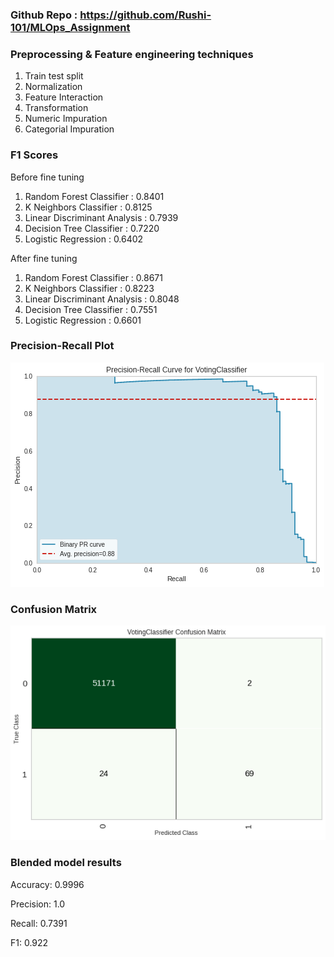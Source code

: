 ### Github Repo : https://github.com/Rushi-101/MLOps_Assignment

### Preprocessing & Feature engineering techniques
1. Train test split
2. Normalization
3. Feature Interaction
4. Transformation
5. Numeric Impuration
6. Categorial Impuration

### F1 Scores

Before fine tuning   
1. Random Forest Classifier	 :        0.8401               
2. K Neighbors Classifier		  :       0.8125		            
3. Linear Discriminant Analysis :	     0.7939		            
4. Decision Tree Classifier		  :     0.7220		            
5. Logistic Regression		      :     0.6402		            

After fine tuning
1. Random Forest Classifier	     :                   0.8671
2. K Neighbors Classifier		      :   		            0.8223
3. Linear Discriminant Analysis	   : 		            0.8048
4. Decision Tree Classifier		      :		            0.7551
5. Logistic Regression		          	:	            0.6601

### Precision-Recall Plot 
<img src="https://github.com/Rushi-101/Fundamentals_of_MLOps_19D070034/blob/main/images/pr.png">

### Confusion Matrix
<img src="https://github.com/Rushi-101/Fundamentals_of_MLOps_19D070034/blob/main/images/cm.png">

### Blended model results
Accuracy:	  0.9996

Precision:	1.0

Recall:	    0.7391

F1:	        0.922
